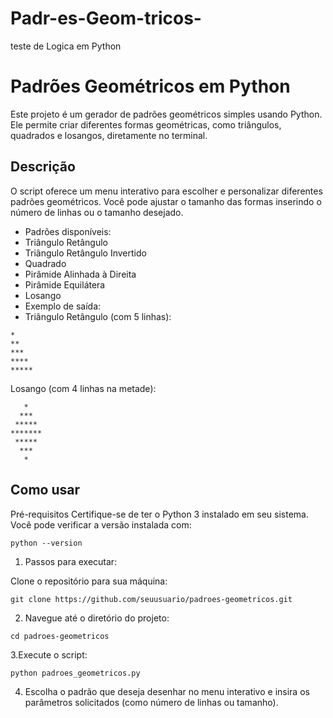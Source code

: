 # Padr-es-Geom-tricos-
teste de Logica em Python 


# Padrões Geométricos em Python

  Este projeto é um gerador de padrões geométricos simples usando Python. Ele permite criar diferentes formas geométricas, como triângulos, quadrados e losangos, diretamente no terminal.

 ## Descrição

O script oferece um menu interativo para escolher e personalizar diferentes padrões geométricos. Você pode ajustar o tamanho das formas inserindo o número de linhas ou o tamanho desejado.

* Padrões disponíveis:
* Triângulo Retângulo
* Triângulo Retângulo Invertido
* Quadrado
* Pirâmide Alinhada à Direita
* Pirâmide Equilátera
* Losango
* Exemplo de saída:
* Triângulo Retângulo (com 5 linhas):

````
*
**
***
****
*****
````

Losango (com 4 linhas na metade):

````
   *
  ***
 *****
*******
 *****
  ***
   *

````

## Como usar

Pré-requisitos
 Certifique-se de ter o Python 3 instalado em seu sistema. Você pode verificar a versão instalada com:

````
python --version

````

1. Passos para executar:

Clone o repositório para sua máquina:

````
git clone https://github.com/seuusuario/padroes-geometricos.git

````
2. Navegue até o diretório do projeto:

````
cd padroes-geometricos
````

3.Execute o script:

````
python padroes_geometricos.py
````

4. Escolha o padrão que deseja desenhar no menu interativo e insira os parâmetros solicitados (como número de linhas ou tamanho).


